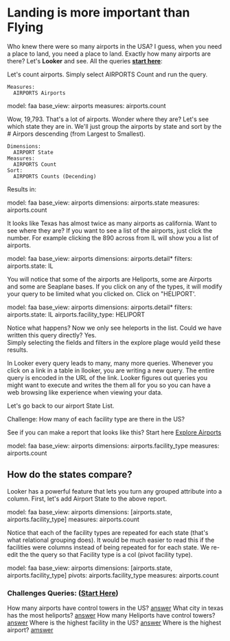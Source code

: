 # Landing is more important than Flying

Who knew there were so many airports in the USA?  I guess, when you need a place to land, you  need a place to land.  Exactly how many airports are there?  Let's **Looker** and see.  All the queries **[start here](/explore/faa/airports)**:

Let's count airports.  Simply select AIRPORTS Count and run the query.

    Measures:  
      AIRPORTS Airports


<look height="75">
  model: faa
  base_view: airports
  measures: airports.count
</look>

Wow, 19,793.  That's a lot of airports.  Wonder where they are?  Let's see which state they are in.  We'll just group the airports by state and sort by the # Airpors descending (from Largest to Smallest).

    Dimensions: 
      AIRPORT State
    Measures: 
      AIRPORTS Count
    Sort: 
      AIRPORTS Counts (Decending)

Results in:

<look height="200">
  model: faa
  base_view: airports
  dimensions: airports.state
  measures: airports.count
</look>

It looks like Texas has almost twice as many airports as california.  Want to see where they are?  If you want to see a list of the airports, just click the number.  For example clicking the 890 across from IL will show you a list of airports.

<look height="200" width="100%">
  model: faa
  base_view: airports
  dimensions: airports.detail*
  filters:
    airports.state: IL
</look>


You will notice that some of the airports are Heliports, some are Airports and some are Seaplane bases.  If you click on any of the types,  it will modify your query to be limited what you clicked on.  Click on "HELIPORT'.  
 
<look height="200" width="100%">
  model: faa
  base_view: airports
  dimensions: airports.detail*
  filters:
    airports.state: IL
    airports.facility_type: HELIPORT
</look>


Notice what happens? Now we only see heleports in the list.   Could we have written this query directly?  Yes.  
Simply selecting the fields and filters in the explore plage would yeild these results.

In Looker every query leads to many, many more queries. Whenever you click on a link in a table in llooker, you are writing a new query.  The entire query is encoded in the URL of the link.  Looker figures out queries you might want to execute and writes the them all for you so you can have a web browsing like experience when  viewing your data.

Let's go back to our airport State List.

Challenge:  How many of each facility type are there in the US?  

See if you can make a report that looks like this?  Start here  [Explore Airports](/explore/faa/airports)

<look height="200" width="100%">
  model: faa
  base_view: airports
  dimensions: airports.facility_type
  measures: airports.count
</look>


## How do the states compare?

Looker has a powerful feature that lets you turn any grouped attribute into a column.  First, let's add Airport State to the above report.  

<look height="200" width="100%">
  model: faa
  base_view: airports
  dimensions: [airports.state, airports.facility_type]
  measures: airports.count
</look>


Notice that each of the facility types are repeated for each state (that's what relational grouping does).  It would be much easier  to read this if the facilities were columns instead of being repeated for for each state. We re-edit the the query so that Facility type is a col (pivot facility type).  

<look height="300" width="100%">
  model: faa
  base_view: airports
  dimensions: [airports.state, airports.facility_type]
  pivots: airports.facility_type
  measures: airports.count
</look>


### Challenges Queries: ([Start Here](/explore/faa/airports))

How many airports have control towers in the US? [answer](/explore/faa/airports?fields=airports.with_control_tower_count)
What city in texas has the most heliports? [answer](/explore/faa/airports?show=data,fields&vis=%7B"type":"looker_column"%7D&fields=airports.city,airports.count&f%5Bairports.facility_type%5D=HELIPORT++++++&f%5Bairports.state%5D=TX&sorts=airports.count+desc)
How many Heliports have control towers? [answer](/explore/faa/airports?show=data,fields&vis=%7B"type":"looker_column"%7D&fields=airports.count&f%5Bairports.facility_type%5D=HELIPORT++++++&sorts=airports.count+desc&f%5Bairports.control_tower%5D=yes)
Where is the highest facility in the US? [answer](/explore/faa/airports?show=data,fields&vis=%7B"type":"looker_column"%7D&fields=airports.code,airports.full_name,airports.elevation,airports.state&limit=5&sorts=airports.elevation+desc)
Where is the highest airport? [amswer](/explore/faa/airports?show=data,fields&vis=%7B"type":"looker_column"%7D&fields=airports.code,airports.full_name,airports.elevation,airports.state,airports.facility_type&limit=5&sorts=airports.elevation+desc&f%5Bairports.facility_type%5D=AIRPORT)


